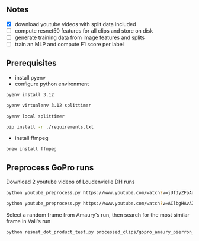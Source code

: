 
## Notes

- [x] download youtube videos with split data included
- [ ] compute resnet50 features for all clips and store on disk
- [ ] generate training data from image features and splits
- [ ] train an MLP and compute F1 score per label

## Prerequisites

- install pyenv
- configure python environment

```bash
pyenv install 3.12

pyenv virtualenv 3.12 splittimer

pyenv local splittimer

pip install -r ./requirements.txt
```

- install ffmpeg

```bash
brew install ffmpeg
```

## Preprocess GoPro runs

Download 2 youtube videos of Loudenvielle DH runs

```bash
python youtube_preprocess.py https://www.youtube.com/watch?v=jUfJyZFpAoY&t=63s&ab_channel=GoProBike --split-times 38.0 --keep-video
```

```bash
python youtube_preprocess.py https://www.youtube.com/watch?v=AClbgHAvAZ4&ab_channel=GoProBike --split-times 42.0 --keep-video
```

Select a random frame from Amaury's run, then search for the most similar frame in Vali's run

```bash
python resnet_dot_product_test.py processed_clips/gopro_amaury_pierron_takes_2nd_and_overall_points_lead__loudenvielle__25_uci_dh_mtb_world_cup processed_clips/gopro_vali_holl_takes_2nd_place__loudenvielle__25_uci_dh_mtb_world_cup
```
